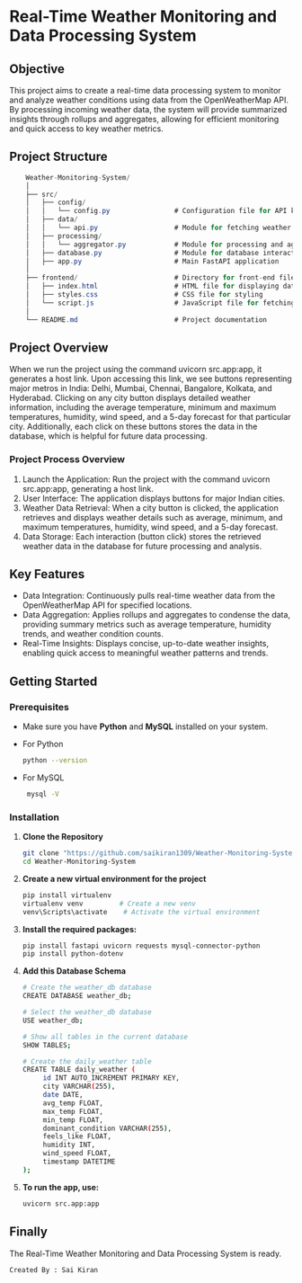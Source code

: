 # Real-Time Weather Monitoring and Data Processing System

## Objective
This project aims to create a real-time data processing system to monitor and analyze weather conditions using data from the OpenWeatherMap API. By processing incoming weather data, the system will provide summarized insights through rollups and aggregates, allowing for efficient monitoring and quick access to key weather metrics.

## Project Structure
```csharp
    Weather-Monitoring-System/
	│
	├── src/
	│   ├── config/
	│   │   └── config.py                # Configuration file for API key and settings
	│   ├── data/
	│   │   └── api.py                   # Module for fetching weather data
	│   ├── processing/
	│   │   └── aggregator.py            # Module for processing and aggregating data
	│   ├── database.py                  # Module for database interactions
	│   ├── app.py                       # Main FastAPI application
	│
	├── frontend/                        # Directory for front-end files
	│   ├── index.html                   # HTML file for displaying data
	│   ├── styles.css                   # CSS file for styling
	│   └── script.js                    # JavaScript file for fetching and displaying data
	│
	└── README.md                        # Project documentation
```

## Project Overview
When we run the project using the command uvicorn src.app:app, it generates a host link. Upon accessing this link, we see buttons representing major metros in India: Delhi, Mumbai, Chennai, Bangalore, Kolkata, and Hyderabad. Clicking on any city button displays detailed weather information, including the average temperature, minimum and maximum temperatures, humidity, wind speed, and a 5-day forecast for that particular city. Additionally, each click on these buttons stores the data in the database, which is helpful for future data processing.

### Project Process Overview
1. Launch the Application: Run the project with the command uvicorn src.app:app, generating a host link.
2. User Interface: The application displays buttons for major Indian cities.
3. Weather Data Retrieval: When a city button is clicked, the application retrieves and displays weather details such as average, minimum, and maximum temperatures, humidity, wind speed, and a 5-day forecast.
4. Data Storage: Each interaction (button click) stores the retrieved weather data in the database for future processing and analysis.

## Key Features

- Data Integration: Continuously pulls real-time weather data from the OpenWeatherMap API for specified locations.
- Data Aggregation: Applies rollups and aggregates to condense the data, providing summary metrics such as average temperature, humidity trends, and weather condition counts.
- Real-Time Insights: Displays concise, up-to-date weather insights, enabling quick access to meaningful weather patterns and trends.
  
## Getting Started

### Prerequisites

- Make sure you have **Python** and **MySQL** installed on your system.
- For Python
  
   ```bash
   python --version
   ```
- For MySQL

  ```bash
   mysql -V
   ```
  
### Installation
1. **Clone the Repository**
   ```bash
   git clone "https://github.com/saikiran1309/Weather-Monitoring-System.git"
   cd Weather-Monitoring-System
   ```

2. **Create a new virtual environment for the project**
   ```bash
   pip install virtualenv
   virtualenv venv         # Create a new venv
   venv\Scripts\activate    # Activate the virtual environment
   ```

3. **Install the required packages:**
   ```bash
   pip install fastapi uvicorn requests mysql-connector-python
   pip install python-dotenv
   ```
   
4. **Add this Database Schema**
   ```bash
   # Create the weather_db database
   CREATE DATABASE weather_db;
   
   # Select the weather_db database
   USE weather_db;

   # Show all tables in the current database
   SHOW TABLES;
   
   # Create the daily_weather table
   CREATE TABLE daily_weather (
        id INT AUTO_INCREMENT PRIMARY KEY,
        city VARCHAR(255),
        date DATE,
        avg_temp FLOAT,
        max_temp FLOAT,
        min_temp FLOAT,
        dominant_condition VARCHAR(255),
        feels_like FLOAT,
        humidity INT,
        wind_speed FLOAT,
        timestamp DATETIME
   );
   ```
   
5. **To run the app, use:**
   ```bash
   uvicorn src.app:app
   ```

## Finally
The Real-Time Weather Monitoring and Data Processing System is ready.
```
Created By : Sai Kiran

